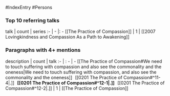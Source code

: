 #IndexEntry #Persons

### Top 10 referring talks
talk | count | series
:- | - |: -
[[The Practice of Compassion]] | 1 | [[2007 Lovingkindness and Compassion As a Path to Awakening]]

### Paragraphs with 4+ mentions
description | count | talk
:- | : - | -
[[The Practice of Compassion#We need to touch suffering with compassion and also see the commonality and the oneness\|We need to touch suffering with compassion, and also see the commonality and the oneness]] &nbsp;&nbsp;[[0201 The Practice of Compassion#^11-4\|.]] &nbsp; **[[0201 The Practice of Compassion#^12-1\|.]]** &nbsp; [[0201 The Practice of Compassion#^12-2\|.]] | 1 | [[The Practice of Compassion]]

